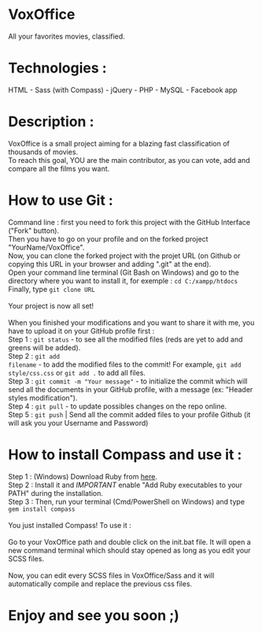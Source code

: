 # VoxOffice
All your favorites movies, classified.

# Technologies :
HTML - Sass (with Compass) - jQuery - PHP - MySQL - Facebook app

# Description :
VoxOffice is a small project aiming for a blazing fast classification of thousands of movies.<br>
To reach this goal, YOU are the main contributor, as you can vote, add and compare all the films you want.

# How to use Git :
Command line : first you need to fork this project with the GitHub Interface ("Fork" button).<br>
Then you have to go on your profile and on the forked project "YourName/VoxOffice".<br>
Now, you can clone the forked project with the projet URL (on Github or copying this URL in your browser and adding ".git" at the end).<br>
Open your command line terminal (Git Bash on Windows) and go to the directory where you want to install it, for exemple : <code>cd C:/xampp/htdocs</code><br>
Finally, type <code>git clone URL</code><br><br>
Your project is now all set!<br><br>
When you finished your modifications and you want to share it with me, you have to upload it on your GitHub profile first :<br>
Step 1 : <code>git status</code> - to see all the modified files (reds are yet to add and greens will be added).<br>
Step 2 : <code>git add filename</code> - to add the modified files to the commit! For example, <code>git add style/css.css</code> or <code>git add .</code> to add all files.<br>
Step 3 : <code>git commit -m "Your message"</code> - to initialize the commit which will send all the documents in your GitHub profile, with a message (ex: "Header styles modification").<br>
Step 4 : <code>git pull</code> - to update possibles changes on the repo online.<br>
Step 5 : <code>git push</code> | Send all the commit added files to your profile Github (it will ask you your Username and Password)<br>

# How to install Compass and use it :
Step 1 :  (Windows) Download Ruby from <a href="http://rubyinstaller.org/">here</a>.<br>
Step 2 : Install it and *IMPORTANT* enable "Add Ruby executables to your PATH" during the installation.<br>
Step 3 : Then, run your terminal (Cmd/PowerShell on Windows) and type <code>gem install compass</code><br><br>
You just installed Compass! To use it :<br><br>
Go to your VoxOffice path and double click on the init.bat file. It will open a new command terminal which should stay opened as long as you edit your SCSS files.<br><br>
Now, you can edit every SCSS files in VoxOffice/Sass and it will automatically compile and replace the previous css files.<br>

# Enjoy and see you soon ;)